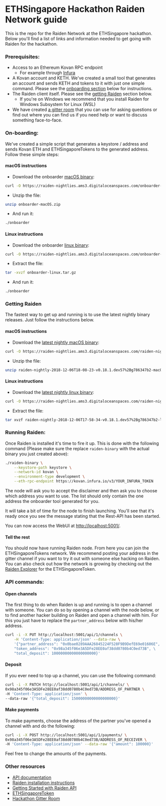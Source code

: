 # ETHSingapore Hackathon Raiden Network guide

This is the repo for the Raiden Network at the ETHSingapore hackathon.
Below you'll find a list of links and information needed to get going with Raiden for the hackathon.

### Prerequisites:
- Access to an Ethereum Kovan RPC endpoint
    - For example through [Infura](https://infura.io/login)
- A Kovan account and KETH. We've created a small tool that generates an account and sends KETH and tokens to it with just one simple command. Please see the [onboarding section](#on-boarding) below for instructions.
- The Raiden client itself. Please see the [getting Raiden](#getting-raiden) section below.
  - If you're on Windows we recommend that you install Raiden for Windows Subsystem for Linux (WSL)
- We have created [a gitter room](https://gitter.im/raiden-network/eth-singapore-hackathon) that you can use for asking questions or find out where you can find us if you need help or want to discuss something face-to-face.

### On-boarding:
We've created a simple script that generates a keystore / address and sends Kovan ETH and ETHSingaporeTokens to the generated address. Follow these simple steps:

#### macOS instructions
- Download the onboarder [macOS binary](https://raiden-nightlies.ams3.digitaloceanspaces.com/onboarder-macOS.zip):
```sh
curl -O https://raiden-nightlies.ams3.digitaloceanspaces.com/onboarder-macOS.zip
```
- Unzip the file:
```sh
unzip onboarder-macOS.zip
```
- And run it:
```sh
./onboarder
```

#### Linux instructions
- Download the onboarder [linux binary](https://raiden-nightlies.ams3.digitaloceanspaces.com/onboarder-linux.tar.gz):
```sh
curl -O https://raiden-nightlies.ams3.digitaloceanspaces.com/onboarder-linux.tar.gz
```
- Extract the file:
```sh
tar -xvzf onboarder-linux.tar.gz
```
- And run it:
```sh
./onboarder
```

### Getting Raiden
The fastest way to get up and running is to use the latest nightly binary releases. Just follow the instructions below.

#### macOS instructions
- Download the [latest nightly macOS binary](https://raiden-nightlies.ams3.digitaloceanspaces.com/raiden-nightly-2018-12-06T18-08-23-v0.18.1.dev57%2Bg786347b2-macOS.zip):
```sh
curl -O https://raiden-nightlies.ams3.digitaloceanspaces.com/raiden-nightly-2018-12-06T18-08-23-v0.18.1.dev57%2Bg786347b2-macOS.zip
```
- Unzip the file:
```sh
unzip raiden-nightly-2018-12-06T18-08-23-v0.18.1.dev57%2Bg786347b2-macOS.zip
```

#### Linux instructions
- Download the [latest nightly linux binary](https://raiden-nightlies.ams3.digitaloceanspaces.com/raiden-nightly-2018-12-06T17-58-34-v0.18.1.dev57%2Bg786347b2-linux.tar.gz):
```sh
curl -O https://raiden-nightlies.ams3.digitaloceanspaces.com/raiden-nightly-2018-12-06T17-58-34-v0.18.1.dev57%2Bg786347b2-linux.tar.gz
```
- Extract the file:
```sh
tar xvzf raiden-nightly-2018-12-06T17-58-34-v0.18.1.dev57%2Bg786347b2-linux.tar.gz
```

### Running Raiden:
Once Raiden is installed it's time to fire it up. This is done with the following command (Please make sure the replace `raiden-binary` with the actual binary you just created above):
```sh
./raiden-binary \
    --keystore-path keystore \
    --network-id kovan \
    --environment-type development \
    --eth-rpc-endpoint https://kovan.infura.io/v3/YOUR_INFURA_TOKEN
```

The node will ask you to accept the disclaimer and then ask you to choose which address you want to use. The list should only contain the one address the onboarder tool generated for you.

It will take a bit of time for the node to finish launching.
You'll see that it's ready once you see the message stating that the Rest-API has been started.

You can now access the WebUI at [http://localhost:5001/](http://localhost:5001).

#### Tell the rest

You should now have running Raiden node. From here you can join the ETHSingaporeTokens network. We recommend posting your address in the gitter channel if you want to try it out with someone else hacking on Raiden.
You can also check out how the network is growing by checking out the [Raiden Explorer](https://kovan.explorer.raiden.network/tokens/0x98a345f06e3A5DFe28EE0af38dd0780b4C0ed73B) for the ETHSingaporeToken.

### API commands:

#### Open channels
The first thing to do when Raiden is up and running is to open a channel with someone. You can do so by opening a channel with the node below, or to find another hacker building on Raiden and open a channel with him. For this you just have to replace the `partner_address` below with his/her address.

```sh
curl -i -X PUT http://localhost:5001/api/1/channels \
    -H 'Content-Type: application/json' --data-raw \
    '{"partner_address": "0x0bae0289AAA26845224F528F9B9DefE69e01606E", \
    "token_address": "0x98a345f06e3A5DFe28EE0af38dd0780b4C0ed73B", \
    "total_deposit": 10000000000000000000}'
```

#### Deposit
If you ever need to top up a channel, you can use the following command:
```sh
curl -i -X PATCH http://localhost:5001/api/1/channels/ \
0x98a345f06e3A5DFe28EE0af38dd0780b4C0ed73B/ADDRESS_OF_PARTNER \
-H 'Content-Type: application/json' \
--data-raw '{"total_deposit": 15000000000000000000}'
```

#### Make payments
To make payments, choose the address of the partner you've opened a channel with and do the following:
```sh
curl -i -X POST http://localhost:5001/api/1/payments/ \
0x98a345f06e3A5DFe28EE0af38dd0780b4C0ed73B/ADDRESS_OF_RECEIVER \
-H 'Content-Type: application/json' --data-raw '{"amount": 100000}'
```

Feel free to change the amounts of the payments.

### Other resources
- [API documentation](https://raiden-network.readthedocs.io/en/latest/rest_api.html)
- [Raiden installation instructions](https://raiden-network.readthedocs.io/en/latest/overview_and_guide.html#installation)
- [Getting Started with Raiden API](https://raiden-network.readthedocs.io/en/latest/api_walkthrough.html)
- [ETHSingaporeToken](https://kovan.etherscan.io/address/0x98a345f06e3A5DFe28EE0af38dd0780b4C0ed73B#code)
- [Hackathon Gitter Room](https://gitter.im/raiden-network/eth-singapore-hackathon)
